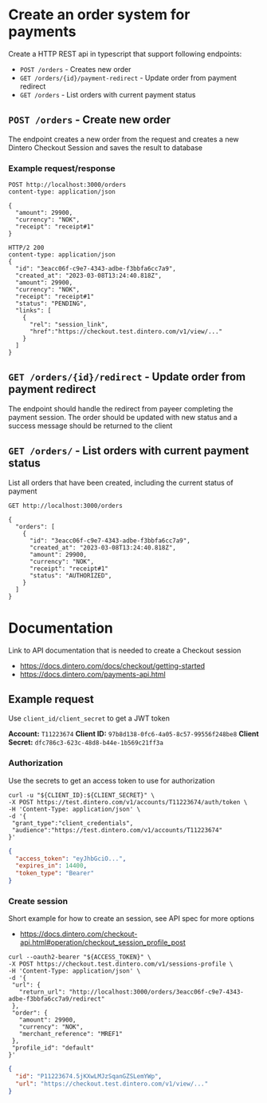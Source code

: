 # Create an order system for payments

Create a HTTP REST api in typescript that support following endpoints:

- `POST /orders` - Creates new order
- `GET /orders/{id}/payment-redirect` - Update order from payment redirect
- `GET /orders` - List orders with current payment status

## `POST /orders` - Create new order

The endpoint creates a new order from the request and creates a new
Dintero Checkout Session and saves the result to database

### Example request/response

```
POST http://localhost:3000/orders
content-type: application/json

{
  "amount": 29900,
  "currency": "NOK",
  "receipt": "receipt#1"
}

HTTP/2 200
content-type: application/json
{
  "id": "3eacc06f-c9e7-4343-adbe-f3bbfa6cc7a9",
  "created_at": "2023-03-08T13:24:40.818Z",
  "amount": 29900,
  "currency": "NOK",
  "receipt": "receipt#1"
  "status": "PENDING",
  "links": [
    {
      "rel": "session_link",
      "href":"https://checkout.test.dintero.com/v1/view/..."
    }
  ]
}
```

## `GET /orders/{id}/redirect` - Update order from payment redirect

The endpoint should handle the redirect from payeer completing the payment
session. The order should be updated with new status and a success message
should be returned to the client

## `GET /orders/` - List orders with current payment status

List all orders that have been created, including the current status
of payment

```
GET http://localhost:3000/orders

{
  "orders": [
    {
      "id": "3eacc06f-c9e7-4343-adbe-f3bbfa6cc7a9",
      "created_at": "2023-03-08T13:24:40.818Z",
      "amount": 29900,
      "currency": "NOK",
      "receipt": "receipt#1"
      "status": "AUTHORIZED",
    }
  ]
}
```

# Documentation

Link to API documentation that is needed to create a Checkout session

- https://docs.dintero.com/docs/checkout/getting-started
- https://docs.dintero.com/payments-api.html

## Example request

Use `client_id/client_secret` to get a JWT token

**Account:** `T11223674`
**Client ID:** `97b8d138-0fc6-4a05-8c57-99556f248be8`
**Client Secret:** `dfc786c3-623c-48d8-b44e-1b569c21ff3a`

### Authorization

Use the secrets to get an access token to use for authorization

```shell
curl -u "${CLIENT_ID}:${CLIENT_SECRET}" \
-X POST https://test.dintero.com/v1/accounts/T11223674/auth/token \
-H 'Content-Type: application/json' \
-d '{
 "grant_type":"client_credentials",
 "audience":"https://test.dintero.com/v1/accounts/T11223674"
}'
```

```json
{
  "access_token": "eyJhbGciO...",
  "expires_in": 14400,
  "token_type": "Bearer"
}
```

### Create session

Short example for how to create an session, see API spec for more options

- https://docs.dintero.com/checkout-api.html#operation/checkout_session_profile_post

```shell
curl --oauth2-bearer "${ACCESS_TOKEN}" \
-X POST https://checkout.test.dintero.com/v1/sessions-profile \
-H 'Content-Type: application/json' \
-d '{
 "url": {
   "return_url": "http://localhost:3000/orders/3eacc06f-c9e7-4343-adbe-f3bbfa6cc7a9/redirect"
 },
 "order": {
   "amount": 29900,
   "currency": "NOK",
   "merchant_reference": "MREF1"
 },
 "profile_id": "default"
}'
```

```json
{
  "id": "P11223674.5jKXwLMJzSqanGZSLemYWp",
  "url": "https://checkout.test.dintero.com/v1/view/..."
}
```
